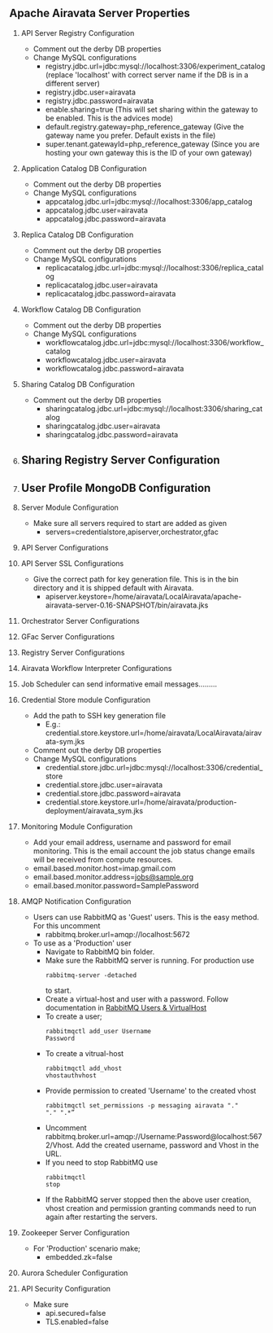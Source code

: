 ## Apache Airavata Server Properties

1.  API Server Registry Configuration
	- Comment out the derby DB properties
	- Change MySQL configurations
		- registry.jdbc.url=jdbc:mysql://localhost:3306/experiment_catalog (replace 'localhost' with correct server name if the DB is in a different server)
		- registry.jdbc.user=airavata
		- registry.jdbc.password=airavata
		- enable.sharing=true (This will set sharing within the gateway to be enabled. This is the advices mode)
		- default.registry.gateway=php_reference_gateway (Give the gateway name you prefer. Default exists in the file)
		- super.tenant.gatewayId=php_reference_gateway (Since you are hosting your own gateway this is the ID of your own gateway)
2.  Application Catalog DB Configuration
   	- Comment out the derby DB properties
   	- Change MySQL configurations
   		- appcatalog.jdbc.url=jdbc:mysql://localhost:3306/app_catalog
        - appcatalog.jdbc.user=airavata
        - appcatalog.jdbc.password=airavata
3.  Replica Catalog DB Configuration
    - Comment out the derby DB properties
    - Change MySQL configurations
    	- replicacatalog.jdbc.url=jdbc:mysql://localhost:3306/replica_catalog
        - replicacatalog.jdbc.user=airavata
        - replicacatalog.jdbc.password=airavata
4.  Workflow Catalog DB Configuration
	- Comment out the derby DB properties
    - Change MySQL configurations
		- workflowcatalog.jdbc.url=jdbc:mysql://localhost:3306/workflow_catalog
      	- workflowcatalog.jdbc.user=airavata
      	- workflowcatalog.jdbc.password=airavata
5. Sharing Catalog DB Configuration
	- Comment out the derby DB properties
		- sharingcatalog.jdbc.url=jdbc:mysql://localhost:3306/sharing_catalog
		- sharingcatalog.jdbc.user=airavata
		- sharingcatalog.jdbc.password=airavata
6. Sharing Registry Server Configuration
	- 
7. User Profile MongoDB Configuration
	- 
8. Server Module Configuration
	- Make sure all servers required to start are added as given
		- servers=credentialstore,apiserver,orchestrator,gfac
9. API Server Configurations

10. API Server SSL Configurations
	- Give the correct path for key generation file. This is in the bin directory and it is shipped default with Airavata.
		- apiserver.keystore=/home/airavata/LocalAiravata/apache-airavata-server-0.16-SNAPSHOT/bin/airavata.jks
11. Orchestrator Server Configurations

12. GFac Server Configurations

13. Registry Server Configurations

14. Airavata Workflow Interpreter Configurations

15. Job Scheduler can send informative email messages.........

16. Credential Store module Configuration
	- Add the path to SSH key generation file
		- E.g.: credential.store.keystore.url=/home/airavata/LocalAiravata/airavata-sym.jks
	- Comment out the derby DB properties
    - Change MySQL configurations
        - credential.store.jdbc.url=jdbc:mysql://localhost:3306/credential_store
        - credential.store.jdbc.user=airavata
        - credential.store.jdbc.password=airavata
		- credential.store.keystore.url=/home/airavata/production-deployment/airavata_sym.jks
17. Monitoring Module Configuration
    - Add your email address, username and password for email monitoring. This is the email account the job status change emails will be received from compute resources.
	- email.based.monitor.host=imap.gmail.com
	- email.based.monitor.address=jobs@sample.org
	- email.based.monitor.password=SamplePassword
18. AMQP Notification Configuration
	- Users can use RabbitMQ as 'Guest' users. This is the easy method. For this uncomment
		- rabbitmq.broker.url=amqp://localhost:5672
	- To use as a 'Production' user
		- Navigate to RabbitMQ bin folder.
		- Make sure the RabbitMQ server is running. For production use <pre><code>rabbitmq-server -detached</code></pre> to start.
		- Create a virtual-host and user with a password. Follow documentation in <a href="http://blog.dtzq.com/2012/06/rabbitmq-users-and-virtual-hosts.html" target="_blank">RabbitMQ Users & VirtualHost</a>
		- To create a user; <pre><code>rabbitmqctl add_user Username Password</code></pre>
		- To create a vitrual-host <pre><code>rabbitmqctl add_vhost vhostauthvhost</code></pre>
		- Provide permission to created 'Username'  to the created vhost <pre><code>rabbitmqctl set_permissions -p messaging airavata ".*" ".*" ".*”</code></pre>
		- Uncomment rabbitmq.broker.url=amqp://Username:Password@localhost:5672/Vhost. Add the created username, password and Vhost in the URL.
		- If you need to stop RabbitMQ use <pre><code>rabbitmqctl stop</code></pre>
		- If the RabbitMQ server stopped then the above user creation, vhost creation and permission granting commands need to run again after restarting the servers.
19. Zookeeper Server Configuration
	- For 'Production' scenario make;
		- embedded.zk=false
20. Aurora Scheduler Configuration


21. API Security Configuration
	- Make sure
		- api.secured=false
		- TLS.enabled=false
